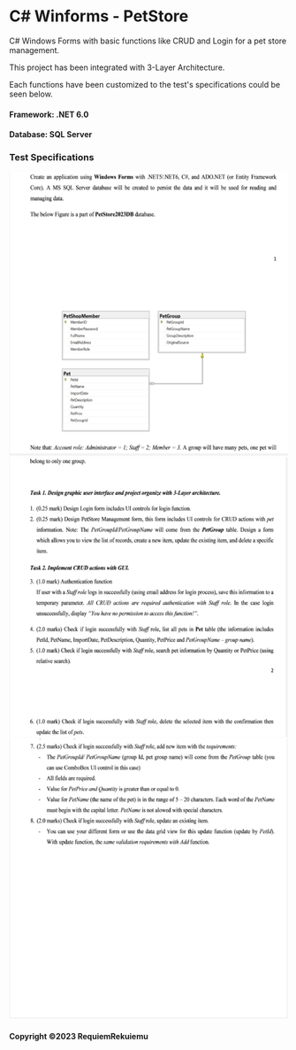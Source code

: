 # C# Winforms - PetStore

C# Windows Forms with basic functions like CRUD and Login for a pet store management.

This project has been integrated with 3-Layer Architecture.

Each functions have been customized to the test's specifications could be seen below.

#### Framework: .NET 6.0
#### Database: SQL Server

### Test Specifications
![Test_2](https://github.com/RequiemRekuiemu/crud-trial-petstore/blob/main/Test%20Specifications/Screenshot_2023-06-30_095340.png)
![Test_3](https://github.com/RequiemRekuiemu/crud-trial-petstore/blob/main/Test%20Specifications/Screenshot_2023-06-30_095353.png)
![Test_4](https://github.com/RequiemRekuiemu/crud-trial-petstore/blob/main/Test%20Specifications/Screenshot_2023-06-30_095401.png)


#### Copyright &#169;2023 RequiemRekuiemu
